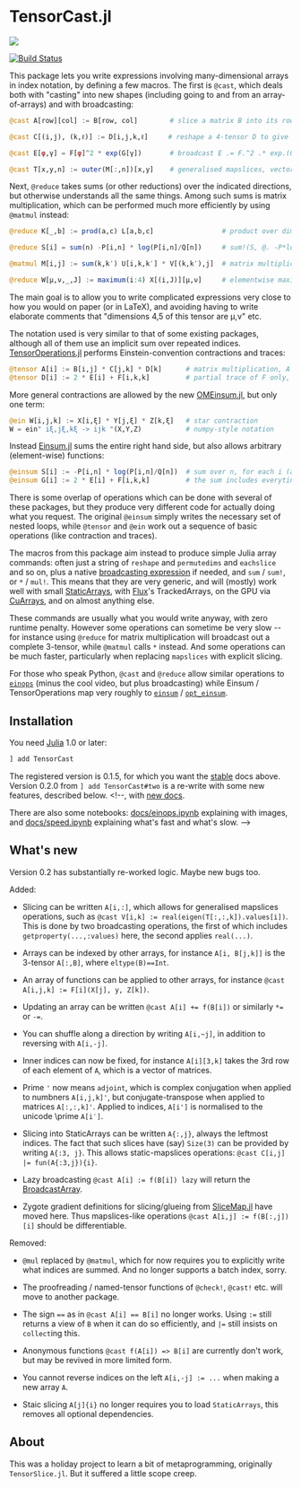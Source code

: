 
# TensorCast.jl

[![](https://img.shields.io/badge/docs-stable-blue.svg)](https://pkg.julialang.org/docs/TensorCast/)
<!--[![](https://img.shields.io/badge/docs-dev-blue.svg)](https://mcabbott.github.io/TensorCast.jl/dev)-->
[![Build Status](https://travis-ci.org/mcabbott/TensorCast.jl.svg?branch=master)](https://travis-ci.org/mcabbott/TensorCast.jl)

This package lets you write expressions involving many-dimensional arrays in index notation, 
by defining a few macros. The first is `@cast`, which deals both with "casting" into new shapes 
(including going to and from an array-of-arrays) and with broadcasting:

```julia
@cast A[row][col] := B[row, col]        # slice a matrix B into its rows, also @cast A[r] := B[r,:]

@cast C[(i,j), (k,ℓ)] := D[i,j,k,ℓ]     # reshape a 4-tensor D to give a matrix

@cast E[φ,γ] = F[φ]^2 * exp(G[γ])       # broadcast E .= F.^2 .* exp.(G') into existing E

@cast T[x,y,n] := outer(M[:,n])[x,y]    # generalised mapslices, vector -> matrix function
```

Next, `@reduce` takes sums (or other reductions) over the indicated directions, 
but otherwise understands all the same things. Among such sums is matrix multiplication,
which can be performed much more efficiently by using `@matmul` instead:

```julia
@reduce K[_,b] := prod(a,c) L[a,b,c]                 # product over dims=(1,3), and drop dims=3

@reduce S[i] = sum(n) -P[i,n] * log(P[i,n]/Q[n])     # sum!(S, @. -P*log(P/Q')) into exising S

@matmul M[i,j] := sum(k,k′) U[i,k,k′] * V[(k,k′),j]  # matrix multiplication, plus reshape

@reduce W[μ,ν,_,J] := maximum(i:4) X[(i,J)][μ,ν]     # elementwise maxima across sets of 4 matrices
```

The main goal is to allow you to write complicated expressions very close to how you would 
on paper (or in LaTeX), and avoiding having to write elaborate comments that 
"dimensions 4,5 of this tensor are μ,ν" etc. 

The notation used is very similar to that of some existing packages, 
although all of them use an implicit sum over repeated indices. 
[TensorOperations.jl](https://github.com/Jutho/TensorOperations.jl) 
performs Einstein-convention contractions and traces:

```julia
@tensor A[i] := B[i,j] * C[j,k] * D[k]      # matrix multiplication, A = B * C * D
@tensor D[i] := 2 * E[i] + F[i,k,k]         # partial trace of F only, Dᵢ = 2Eᵢ + Σⱼ Fᵢⱼⱼ
```

More general contractions are allowed by the new 
[OMEinsum.jl](https://github.com/under-Peter/OMEinsum.jl), but only one term:
```julia
@ein W[i,j,k] := X[i,ξ] * Y[j,ξ] * Z[k,ξ]   # star contraction
W = ein" iξ,jξ,kξ -> ijk "(X,Y,Z)           # numpy-style notation
```

Instead [Einsum.jl](https://github.com/ahwillia/Einsum.jl) sums the entire right hand side,
but also allows arbitrary (element-wise) functions:

```julia
@einsum S[i] := -P[i,n] * log(P[i,n]/Q[n])  # sum over n, for each i (also with @reduce above)
@einsum G[i] := 2 * E[i] + F[i,k,k]         # the sum includes everyting:  Gᵢ = Σⱼ (2Eᵢ + Fᵢⱼⱼ)
```

There is some overlap of operations which can be done with several of these packages, 
but they produce very different code for actually doing what you request. 
The original `@einsum` simply writes the necessary set of nested loops, 
while `@tensor` and `@ein` work out a sequence of basic operations (like contraction and traces).

The macros from this package aim instead to produce simple Julia array commands: 
often just a string of `reshape` and `permutedims` and `eachslice` and so on,
plus a native [broadcasting expression](https://julialang.org/blog/2017/01/moredots) if needed, 
and `sum` /  `sum!`, or `*` / `mul!`. 
This means that they are very generic, and will (mostly) work well 
with small [StaticArrays](https://github.com/JuliaArrays/StaticArrays.jl), 
with [Flux](https://github.com/FluxML/Flux.jl)'s TrackedArrays, 
on the GPU via [CuArrays](https://github.com/JuliaGPU/CuArrays.jl),
and on almost anything else. 

These commands are usually what you would write anyway, with zero runtime penalty. 
However some operations can sometime be very slow -- for instance using `@reduce` for matrix
multiplication will broadcast out a complete 3-tensor, while `@matmul` calls `*` instead.
And some operations can be much faster, particularly when replacing `mapslices` with 
explicit slicing.

For those who speak Python, `@cast` and `@reduce` allow similar operations to 
[`einops`](https://github.com/arogozhnikov/einops) (minus the cool video, but plus broadcasting)
while Einsum / TensorOperations map very roughly to [`einsum`](http://numpy-discussion.10968.n7.nabble.com/einsum-td11810.html) 
/ [`opt_einsum`](https://github.com/dgasmith/opt_einsum).

## Installation

You need [Julia](https://julialang.org/downloads/) 1.0 or later:

```julia
] add TensorCast
```

The registered version is 0.1.5, for which you want the 
[stable](https://pkg.julialang.org/docs/) docs above. 
Version 0.2.0 from  `] add TensorCast#two` is a re-write with some new features, 
described below. <!--, with [new docs](https://mcabbott.github.io/TensorCast.jl/dev). 

There are also some notebooks: [docs/einops.ipynb](docs/einops.ipynb) explaining with images,
and [docs/speed.ipynb](docs/speed.ipynb) explaining what's fast and what's slow.
-->

## What's new

Version 0.2 has substantially re-worked logic. Maybe new bugs too.

Added:

* Slicing can be written `A[i,:]`, which allows for generalised mapslices operations, 
  such as `@cast V[i,k] := real(eigen(T[:,:,k]).values[i])`. This is done by two broadcasting
  operations, the first of which includes `getproperty(...,:values)` here,
  the second applies `real(...)`.

* Arrays can be indexed by other arrays, for instance `A[i, B[j,k]]` is the 
  3-tensor `A[:,B]`, where `eltype(B)==Int`.

* An array of functions can be applied to other arrays, for instance 
  `@cast A[i,j,k] := F[i](X[j], y, Z[k])`.

* Updating an array can be written `@cast A[i] += f(B[i])` or similarly `*=` or `-=`.

* You can shuffle along a direction by writing `A[i,~j]`, 
  in addition to reversing with `A[i,-j]`.

* Inner indices can now be fixed, for instance `A[i][3,k]` takes the 3rd row 
  of each element of `A`, which is a vector of matrices.

* Prime `'` now means `adjoint`, which is complex conjugation when applied to 
  numbners `A[i,j,k]'`, but conjugate-transpose when applied to matrices `A[:,:,k]'`.
  Applied to indices, `A[i']` is normalised to the unicode \\prime `A[i′]`.

* Slicing into StaticArrays can be written `A{:,j}`, always the leftmost indices. 
  The fact that such slices have (say) `Size(3)` can be provided by writing `A{:3, j}`. 
  This allows static-mapslices operations: `@cast C[i,j] |= fun(A{:3,j}){i}`. 

* Lazy broadcasting `@cast A[i] := f(B[i]) lazy` will return the [BroadcastArray](https://github.com/JuliaArrays/LazyArrays.jl#broadcasting).

* Zygote gradient definitions for slicing/glueing from [SliceMap.jl](https://github.com/mcabbott/SliceMap.jl)
  have moved here. Thus mapslices-like operations `@cast A[i,j] := f(B[:,j])[i]` should be differentiable.

Removed:

* `@mul` replaced by `@matmul`, which for now requires you to explicitly write what 
  indices are summed. And no longer supports a batch index, sorry.

* The proofreading / named-tensor functions of `@check!`, `@cast!` etc. will move to
  another package.

* The sign `==` as in `@cast A[i] == B[i]` no longer works. 
  Using `:=` still returns a view of `B` when it can do so efficiently, 
  and `|=` still insists on `collect`ing this. 

* Anonymous functions `@cast f(A[i]) => B[i]` are currently don't work, 
  but may be revived in more limited form.  

* You cannot reverse indices on the left `A[i,-j] := ...` when making a new array `A`.

* Staic slicing `A[j]{i}` no longer requires you to load `StaticArrays`, this removes 
  all optional dependencies. 


## About

This was a holiday project to learn a bit of metaprogramming, originally `TensorSlice.jl`. 
But it suffered a little scope creep. 


